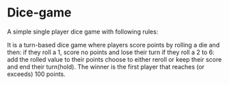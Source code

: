 # Dice-game
A simple single player dice game with following rules:

It is a turn-based dice game where players score points by rolling a die and then:
if they roll a 1, score no points and lose their turn
if they roll a 2 to 6:
add the rolled value to their points
choose to either reroll or keep their score and end their turn(hold).
The winner is the first player that reaches (or exceeds) 100 points.
